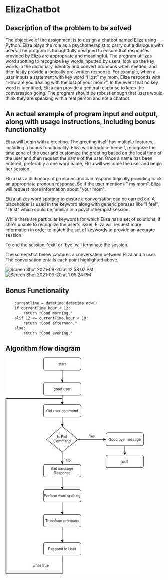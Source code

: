 # ElizaChatbot

## Description of the problem to be solved

The objective of the assignment is to design a chatbot named Eliza using Python. Eliza plays the role as a psychotherapist to carry out a dialogue with users. The program is thoughtfully designed to ensure that responses provided by Eliza are appropriate and meaningful. The program utilizes word spotting to recognize key words inputted by users, look up the key words in the dictionary, identify and convert pronouns when needed, and then lastly provide a logically pre-written response. For example, when a user inputs a statement with key word “I lost” my mom, Eliza responds with “How are you dealing with the lost of your mom?”. In the event that no key word is identified, Eliza can provide a general response to keep the conversation going.  The program should be robust enough that users would think they are speaking with a real person and not a chatbot. 

## An actual example of program input and output, along with usage instructions, including bonus functionality 

Eliza will begin with a greeting. The greeting itself has multiple features, including a bonus functionality. Eliza will introduce herself, recognize the time zone of the user and customize the greeting based on the local time of the user and then request the name of the user. Once a name has been entered, preferably a one word name, Eliza will welcome the user and begin her session. 

Eliza has a dictionary of pronouns and can respond logically providing back an appropriate pronoun response. So if the user mentions " my mom", Eliza will request more information about "your mom". 

Eliza utlizes word spotting to ensure a conversation can be carried on. A placeholder is used in the keyword along with generic phrases like "I feel", "I lost" which could be familiar in a psychotherapist session. 

While there are particular keywords for which Eliza has a set of solutions, if she's unable to recognize the user's issue, Eliza will request more information in order to match the set of keywords to provide an accurate session.

To end the session, 'exit' or 'bye' will terminate the session. 

The screenshot below captures a conversation between Eliza and a user. The conversation entails each point highlighted above. 

<img width="1071" alt="Screen Shot 2021-09-20 at 12 58 07 PM" src="https://user-images.githubusercontent.com/90986120/134044035-02944fdc-0944-4300-94cb-feaacb482f10.png">
<img width="902" alt="Screen Shot 2021-09-20 at 1 05 24 PM" src="https://user-images.githubusercontent.com/90986120/134044044-ab070e30-042a-4e67-b2a8-def1ed25a0f4.png">


## Bonus Functionality 
```
    currentTime = datetime.datetime.now()
    if currentTime.hour < 12:
        return "Good morning."
    elif 12 <= currentTime.hour < 18:
        return "Good afternoon."
    else:
        return "Good evening."
```

## Algorithm flow diagram
![Flow diagram](https://github.com/hrishispi/ElizaChatbot/blob/main/ElizaFlowDiagram.jpg?raw=true)

